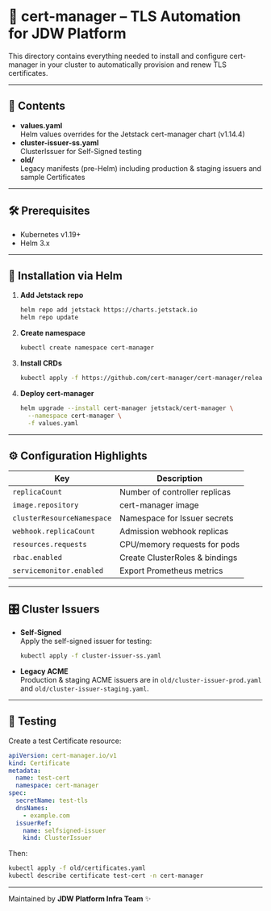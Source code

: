# 🔐 cert-manager – TLS Automation for JDW Platform

This directory contains everything needed to install and configure cert-manager in your cluster to automatically
provision and renew TLS certificates.

---

## 📁 Contents

- **values.yaml**  
  Helm values overrides for the Jetstack cert-manager chart (v1.14.4)
- **cluster-issuer-ss.yaml**  
  ClusterIssuer for Self-Signed testing
- **old/**  
  Legacy manifests (pre-Helm) including production & staging issuers and sample Certificates

---

## 🛠️ Prerequisites

- Kubernetes v1.19+
- Helm 3.x

---

## 🚀 Installation via Helm

1. **Add Jetstack repo**
   ```bash
   helm repo add jetstack https://charts.jetstack.io
   helm repo update
   ```

2. **Create namespace**
   ```bash
   kubectl create namespace cert-manager
   ```

3. **Install CRDs**
   ```bash
   kubectl apply -f https://github.com/cert-manager/cert-manager/releases/download/v1.14.4/cert-manager.crds.yaml
   ```

4. **Deploy cert-manager**
   ```bash
   helm upgrade --install cert-manager jetstack/cert-manager \
     --namespace cert-manager \
     -f values.yaml
   ```

---

## ⚙️ Configuration Highlights

| Key                        | Description                    |
|----------------------------|--------------------------------|
| `replicaCount`             | Number of controller replicas  |
| `image.repository`         | cert-manager image             |
| `clusterResourceNamespace` | Namespace for Issuer secrets   |
| `webhook.replicaCount`     | Admission webhook replicas     |
| `resources.requests`       | CPU/memory requests for pods   |
| `rbac.enabled`             | Create ClusterRoles & bindings |
| `servicemonitor.enabled`   | Export Prometheus metrics      |

---

## 🎛️ Cluster Issuers

- **Self-Signed**  
  Apply the self-signed issuer for testing:
  ```bash
  kubectl apply -f cluster-issuer-ss.yaml
  ```

- **Legacy ACME**  
  Production & staging ACME issuers are in `old/cluster-issuer-prod.yaml` and `old/cluster-issuer-staging.yaml`.

---

## 🧪 Testing

Create a test Certificate resource:

```yaml
apiVersion: cert-manager.io/v1
kind: Certificate
metadata:
  name: test-cert
  namespace: cert-manager
spec:
  secretName: test-tls
  dnsNames:
    - example.com
  issuerRef:
    name: selfsigned-issuer
    kind: ClusterIssuer
```

Then:

```bash
kubectl apply -f old/certificates.yaml
kubectl describe certificate test-cert -n cert-manager
```

---

Maintained by **JDW Platform Infra Team** ✨  
